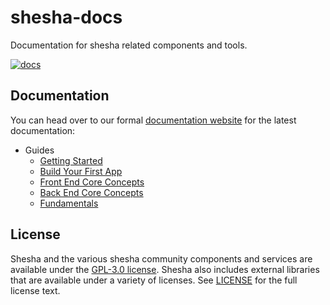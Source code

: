 # shesha-docs

Documentation for shesha related components and tools.

[![docs](https://shesha-documentation.readthedocs.io/en/latest/)](https://shesha-documentation.readthedocs.io/en/latest/)

## Documentation

You can head over to our formal [documentation website](https://shesha-documentation.readthedocs.io/en/latest/) for the latest documentation:

- Guides
  - [Getting Started](https://shesha-documentation.readthedocs.io/en/latest/1.%20Getting%20Started/1.1.%20Download%20Template/)
  - [Build Your First App](https://shesha-documentation.readthedocs.io/en/latest/2.%20Build%20Your%20First%20App/2.1.%20Tutorial%20Overview/)
  - [Front End Core Concepts](https://shesha-documentation.readthedocs.io/en/latest/3.%20Front-End%20Core%20Concepts/3.1.%20Theming/)
  - [Back End Core Concepts](https://shesha-documentation.readthedocs.io/en/latest/4.%20Back-End%20Core%20Concepts/4.1.%20Domain%20Model/1.%20Overview/)
  - [Fundamentals](https://shesha-documentation.readthedocs.io/en/latest/5.%20Fundamentals/5.1.%20Validation/)

## License

Shesha and the various shesha community components and services are available under the [GPL-3.0 license](https://opensource.org/licenses/GPL-3.0). Shesha also includes external libraries that are available under a variety of licenses. See [LICENSE](https://github.com/shesha-io/shesha-docs/blob/main/LICENSE) for the full license text.

